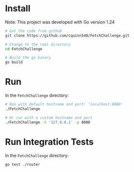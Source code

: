 # Install

Note: This project was developed with Go version 1.24

```bash
# Get the code from github
git clone https://github.com/cquinn540/FetchChallenge.git

# Change to the root directory
cd FetchChallenge

# Build the go binary
go build
```

# Run

In the `FetchChallenge` directory:

```bash
# Run with default hostname and port: 'localhost:8080'
./FetchChallenge

# Or run with a custom hostname and port
./FetchChallenge -h '127.0.0.1' -p 8000
```

# Run Integration Tests

In the `FetchChallenge` directory:

```bash
go test ./router
```

